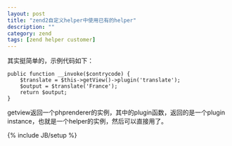 ```yaml
---
layout: post
title: "zend2自定义helper中使用已有的helper"
description: ""
category: zend
tags: [zend helper customer]
---
```

其实挺简单的，示例代码如下：

	public function __invoke($contrycode) {
        $translate = $this->getView()->plugin('translate');
        $output = $translate('France');
        return $output;
    }
    
getview返回一个phprenderer的实例，其中的plugin函数，返回的是一个plugin instance，也就是一个helper的实例，然后可以直接用了。

{% include JB/setup %}
